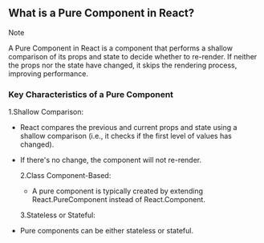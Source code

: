 ## What is a Pure Component in React?

> [!NOTE]
> A Pure Component in React is a component that performs a shallow comparison of its props and state to decide whether to re-render. If neither the props nor the state have changed, it skips the rendering process, improving performance.

### Key Characteristics of a Pure Component

1.Shallow Comparison:

- React compares the previous and current props and state using a shallow comparison (i.e., it checks if the first level of values has changed).
- If there's no change, the component will not re-render.

  2.Class Component-Based:

  - A pure component is typically created by extending React.PureComponent instead of React.Component.

  3.Stateless or Stateful:

- Pure components can be either stateless or stateful.
